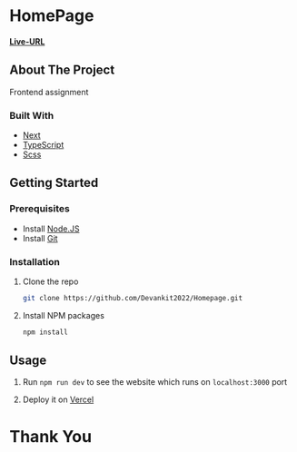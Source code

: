 # HomePage

#### [Live-URL](https://homepage-devankit.vercel.app/)

## About The Project

Frontend assignment

### Built With

-   [Next](https://nextjs.org/)
-   [TypeScript](https://www.typescriptlang.org/)
-   [Scss](https://sass-lang.com/)

## Getting Started

### Prerequisites

-   Install [Node.JS](https://nodejs.org/en)
-   Install [Git](https://git-scm.com/)

### Installation

1. Clone the repo

    ```sh
    git clone https://github.com/Devankit2022/Homepage.git
    ```

2. Install NPM packages

    ```sh
    npm install
    ```

## Usage

1. Run `npm run dev` to see the website which runs on `localhost:3000` port

2. Deploy it on [Vercel](https://vercel.com/)

# Thank You
